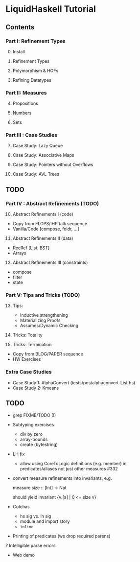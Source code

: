 # LiquidHaskell Tutorial

## Contents

### Part I: Refinement Types

0. Install

1. Refinement Types

2. Polymorphism & HOFs

3. Refining Datatypes

### Part II: Measures

4. Propositions

5. Numbers

6. Sets

### Part III : Case Studies

7. Case Study: Lazy Queue

8. Case Study: Associative Maps

9. Case Study: Pointers without Overflows

10. Case Study: AVL Trees

## TODO

### Part IV : Abstract Refinements (TODO) 

10. Abstract Refinements I (code)
  + Copy from FLOPS/IHP talk sequence
  + Vanilla/Code [compose, foldr, ...]

11. Abstract Refinements II (data)
  + RecRef [List, BST]
  + Arrays

12. Abstract Refinements III (constraints)
  + compose
  + filter
  + state 

### Part V: Tips and Tricks (TODO)

13. Tips:
     + Inductive strengthening 
     + Materializing Proofs
     + Assumes/Dynamic Checking
     
15. Tricks: Totality

16. Tricks: Termination
  + Copy from BLOG/PAPER sequence
  + HW Exercises

### Extra Case Studies

+ Case Study 1: AlphaConvert (tests/pos/alphaconvert-List.hs) 
+ Case Study 2: Kmeans


## TODO 

- grep FIXME/TODO (!)

- Subtyping exercises
    - div by zero
    - array-bounds
    - create (bytestring)

- LH fix
  - allow using CoreToLogic definitions (e.g. member) in
    predicates/aliases not just other measures #332
  
- convert measure refinements into invariants, e.g.

  measure size :: [Int] -> Nat

  should yield invariant {v:[a] | 0 <= size v}

- Gotchas
    - hs sig vs. lh sig
    - module and import story
    - `inline`

+ Printing of predicates (we drop required parens)

? Intelligible parse errors

+ Web demo 
